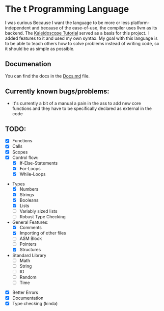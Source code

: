 # The t Programming Language

I was curious Because I want the language to be more or less platform-independent and because of the ease-of-use, the compiler uses llvm as its backend.
The [Kaleidoscope Tutorial](https://llvm.org/docs/tutorial/MyFirstLanguageFrontend/) served as a basis for this project. I added features to it and used my own syntax.
My goal with this language is to be able to teach others how to solve problems instead of writing code, so it should be as simple as possible.

## Documenation
You can find the docs in the [Docs.md](docs/index.md) file.

## Currently known bugs/problems:
- It's currently a bit of a manual a pain in the ass to add new core functions and they have to be specifically declared as external in the code 

## TODO:
- [x] Functions
- [x] Calls
- [x] Scopes
- [x] Control flow:
  - [x] If-Else-Statements
  - [x] For-Loops
  - [x] While-Loops
- Types
  - [x] Numbers
  - [x] Strings
  - [x] Booleans
  - [x] Lists
  - [ ] Variably sized lists
  - [ ] Robust Type Checking
- General Features:
  - [x] Comments
  - [x] Importing of other files
  - [ ] ASM Block
  - [ ] Pointers
  - [x] Structures
- Standard Library
  - [ ] Math
  - [ ] String
  - [ ] IO
  - [ ] Random
  - [ ] Time
- [x] Better Errors
- [x] Documentation
- [x] Type checking (kinda)